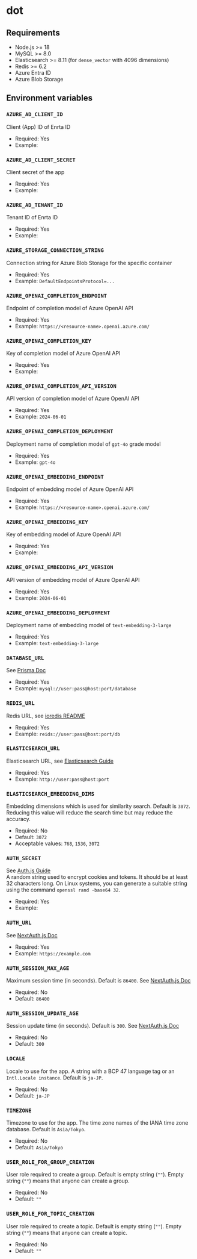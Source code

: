 # dot

## Requirements

- Node.js >= 18
- MySQL >= 8.0
- Elasticsearch >= 8.11 (for `dense_vector` with 4096 dimensions)
- Redis >= 6.2
- Azure Entra ID
- Azure Blob Storage

## Environment variables

### `AZURE_AD_CLIENT_ID`
Client (App) ID of Enrta ID
- Required: Yes
- Example: 

### `AZURE_AD_CLIENT_SECRET`
Client secret of the app
- Required: Yes
- Example: 

### `AZURE_AD_TENANT_ID`
Tenant ID of Enrta ID
- Required: Yes
- Example: 

### `AZURE_STORAGE_CONNECTION_STRING`
Connection string for Azure Blob Storage for the specific container
- Required: Yes
- Example: `DefaultEndpointsProtocol=...`

### `AZURE_OPENAI_COMPLETION_ENDPOINT`
Endpoint of completion model of Azure OpenAI API
- Required: Yes
- Example: `https://<resource-name>.openai.azure.com/`

### `AZURE_OPENAI_COMPLETION_KEY`
Key of completion model of Azure OpenAI API
- Required: Yes
- Example:

### `AZURE_OPENAI_COMPLETION_API_VERSION`
API version of completion model of Azure OpenAI API
- Required: Yes
- Example: `2024-06-01`

### `AZURE_OPENAI_COMPLETION_DEPLOYMENT`
Deployment name of completion model of `gpt-4o` grade model
- Required: Yes
- Example: `gpt-4o`

### `AZURE_OPENAI_EMBEDDING_ENDPOINT`
Endpoint of embedding model of Azure OpenAI API
- Required: Yes
- Example: `https://<resource-name>.openai.azure.com/`

### `AZURE_OPENAI_EMBEDDING_KEY`
Key of embedding model of Azure OpenAI API
- Required: Yes
- Example:

### `AZURE_OPENAI_EMBEDDING_API_VERSION`
API version of embedding model of Azure OpenAI API
- Required: Yes
- Example: `2024-06-01`

### `AZURE_OPENAI_EMBEDDING_DEPLOYMENT`
Deployment name of embedding model of `text-embedding-3-large`
- Required: Yes
- Example: `text-embedding-3-large`

### `DATABASE_URL`
See [Prisma Doc](https://www.prisma.io/docs/reference/database-reference/connection-urls)
- Required: Yes
- Example: `mysql://user:pass@host:port/database`

### `REDIS_URL`
Redis URL, see [ioredis README](https://github.com/redis/ioredis)
- Required: Yes
- Example: `reids://user:pass@host:port/db`

### `ELASTICSEARCH_URL`
Elasticsearch URL, see [Elasticsearch Guide](https://www.elastic.co/guide/en/elasticsearch/client/javascript-api/current/client-connecting.html)
- Required: Yes
- Example: `http://user:pass@host:port`

### `ELASTICSEARCH_EMBEDDING_DIMS`
Embedding dimensions which is used for similarity search. Default is `3072`.  
Reducing this value will reduce the search time but may reduce the accuracy.
- Required: No
- Default: `3072`
- Acceptable values: `768`, `1536`, `3072`

### `AUTH_SECRET`
See [Auth.js Guide](https://authjs.dev/getting-started/deployment#environment-variables)  
A random string used to encrypt cookies and tokens. It should be at least 32 characters long.
On Linux systems, you can generate a suitable string using the command `openssl rand -base64 32`.
- Required: Yes
- Example: 

### `AUTH_URL`
See [NextAuth.js Doc](https://next-auth.js.org/configuration/options)
- Required: Yes
- Example: `https://example.com`

### `AUTH_SESSION_MAX_AGE`
Maximum session time (in seconds). Default is `86400`. See [NextAuth.js Doc](https://next-auth.js.org/configuration/options)
- Required: No
- Default: `86400`

### `AUTH_SESSION_UPDATE_AGE`
Session update time (in seconds). Default is `300`. See [NextAuth.js Doc](https://next-auth.js.org/configuration/options)
- Required: No
- Default: `300`

### `LOCALE`
Locale to use for the app. A string with a BCP 47 language tag or an `Intl.Locale instance`. Default is `ja-JP`.
- Required: No
- Default: `ja-JP`

### `TIMEZONE`
Timezone to use for the app. The time zone names of the IANA time zone database. Default is `Asia/Tokyo`.
- Required: No
- Default: `Asia/Tokyo`

### `USER_ROLE_FOR_GROUP_CREATION`
User role required to create a group. Default is empty string (`""`). Empty string (`""`) means that anyone can create a group.
- Required: No
- Default: `""`

### `USER_ROLE_FOR_TOPIC_CREATION`
User role required to create a topic. Default is empty string (`""`). Empty string (`""`) means that anyone can create a topic.
- Required: No
- Default: `""`
